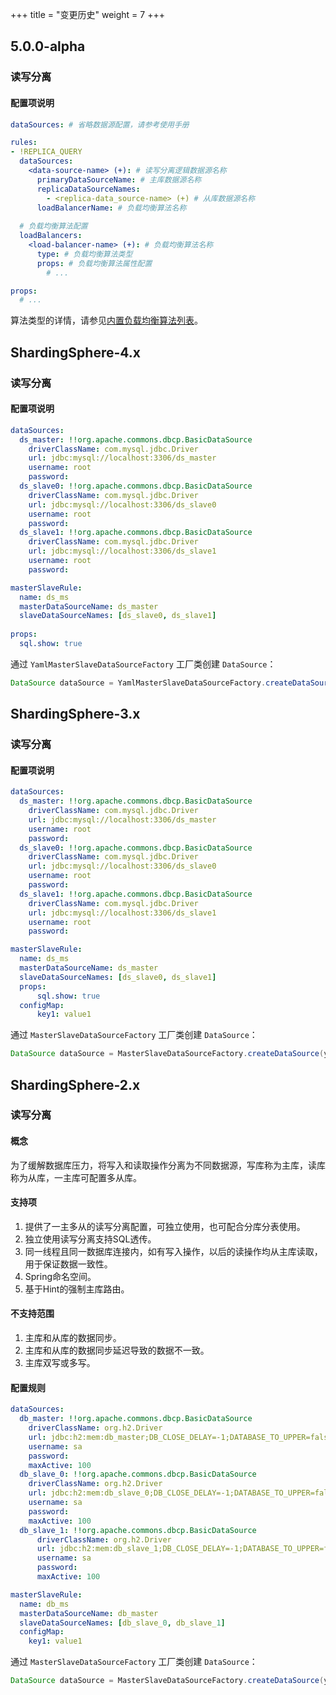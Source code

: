 +++
title = "变更历史"
weight = 7
+++

## 5.0.0-alpha

### 读写分离

#### 配置项说明

```yaml
dataSources: # 省略数据源配置，请参考使用手册

rules:
- !REPLICA_QUERY
  dataSources:
    <data-source-name> (+): # 读写分离逻辑数据源名称
      primaryDataSourceName: # 主库数据源名称
      replicaDataSourceNames: 
        - <replica-data_source-name> (+) # 从库数据源名称
      loadBalancerName: # 负载均衡算法名称
  
  # 负载均衡算法配置
  loadBalancers:
    <load-balancer-name> (+): # 负载均衡算法名称
      type: # 负载均衡算法类型
      props: # 负载均衡算法属性配置
        # ...

props:
  # ...
```

算法类型的详情，请参见[内置负载均衡算法列表](/cn/user-manual/shardingsphere-jdbc/configuration/built-in-algorithm/load-balance)。

## ShardingSphere-4.x

### 读写分离

#### 配置项说明

```yaml
dataSources:
  ds_master: !!org.apache.commons.dbcp.BasicDataSource
    driverClassName: com.mysql.jdbc.Driver
    url: jdbc:mysql://localhost:3306/ds_master
    username: root
    password: 
  ds_slave0: !!org.apache.commons.dbcp.BasicDataSource
    driverClassName: com.mysql.jdbc.Driver
    url: jdbc:mysql://localhost:3306/ds_slave0
    username: root
    password:
  ds_slave1: !!org.apache.commons.dbcp.BasicDataSource
    driverClassName: com.mysql.jdbc.Driver
    url: jdbc:mysql://localhost:3306/ds_slave1
    username: root
    password: 

masterSlaveRule:
  name: ds_ms
  masterDataSourceName: ds_master
  slaveDataSourceNames: [ds_slave0, ds_slave1]
  
props:
  sql.show: true
```

通过 `YamlMasterSlaveDataSourceFactory` 工厂类创建 `DataSource`：

```java
DataSource dataSource = YamlMasterSlaveDataSourceFactory.createDataSource(yamlFile);
```

## ShardingSphere-3.x

### 读写分离

#### 配置项说明

```yaml
dataSources:
  ds_master: !!org.apache.commons.dbcp.BasicDataSource
    driverClassName: com.mysql.jdbc.Driver
    url: jdbc:mysql://localhost:3306/ds_master
    username: root
    password: 
  ds_slave0: !!org.apache.commons.dbcp.BasicDataSource
    driverClassName: com.mysql.jdbc.Driver
    url: jdbc:mysql://localhost:3306/ds_slave0
    username: root
    password:
  ds_slave1: !!org.apache.commons.dbcp.BasicDataSource
    driverClassName: com.mysql.jdbc.Driver
    url: jdbc:mysql://localhost:3306/ds_slave1
    username: root
    password: 

masterSlaveRule:
  name: ds_ms
  masterDataSourceName: ds_master
  slaveDataSourceNames: [ds_slave0, ds_slave1]
  props:
      sql.show: true
  configMap:
      key1: value1
```

通过 `MasterSlaveDataSourceFactory` 工厂类创建 `DataSource`：

```java
DataSource dataSource = MasterSlaveDataSourceFactory.createDataSource(yamlFile);
```

## ShardingSphere-2.x

### 读写分离

#### 概念

为了缓解数据库压力，将写入和读取操作分离为不同数据源，写库称为主库，读库称为从库，一主库可配置多从库。

#### 支持项

1. 提供了一主多从的读写分离配置，可独立使用，也可配合分库分表使用。
2. 独立使用读写分离支持SQL透传。
3. 同一线程且同一数据库连接内，如有写入操作，以后的读操作均从主库读取，用于保证数据一致性。
4. Spring命名空间。
5. 基于Hint的强制主库路由。

#### 不支持范围

1. 主库和从库的数据同步。
2. 主库和从库的数据同步延迟导致的数据不一致。
3. 主库双写或多写。

#### 配置规则

```yaml
dataSources:
  db_master: !!org.apache.commons.dbcp.BasicDataSource
    driverClassName: org.h2.Driver
    url: jdbc:h2:mem:db_master;DB_CLOSE_DELAY=-1;DATABASE_TO_UPPER=false;MODE=MYSQL
    username: sa
    password: 
    maxActive: 100
  db_slave_0: !!org.apache.commons.dbcp.BasicDataSource
    driverClassName: org.h2.Driver
    url: jdbc:h2:mem:db_slave_0;DB_CLOSE_DELAY=-1;DATABASE_TO_UPPER=false;MODE=MYSQL
    username: sa
    password: 
    maxActive: 100
  db_slave_1: !!org.apache.commons.dbcp.BasicDataSource
      driverClassName: org.h2.Driver
      url: jdbc:h2:mem:db_slave_1;DB_CLOSE_DELAY=-1;DATABASE_TO_UPPER=false;MODE=MYSQL
      username: sa
      password: 
      maxActive: 100

masterSlaveRule:
  name: db_ms
  masterDataSourceName: db_master
  slaveDataSourceNames: [db_slave_0, db_slave_1]
  configMap:
    key1: value1
```

通过 `MasterSlaveDataSourceFactory` 工厂类创建 `DataSource`：

```java
DataSource dataSource = MasterSlaveDataSourceFactory.createDataSource(yamlFile);
```
